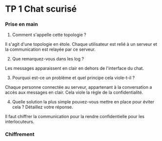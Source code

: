 # TP 1 Chat scurisé
### Prise en main

1. Comment s'appelle cette topologie ?

Il s'agit d'une topologie en étole. Chaque utilisateur est relié à un serveur et la communication est relayée par ce serveur.

2. Que remarquez-vous dans les log ?

Les messages apparaissent en clair en dehors de l'interface du chat.

3. Pourquoi est-ce un problème et quel principe cela viole-t-il ?

Chaque personne connectée au serveur, appartenant à la conversation a accès aux messages en clair.
Cela viole la règle de la confidentialité.

4. Quelle solution la plus simple pouvez-vous mettre en place pour éviter cela ? Détaillez votre
réponse.

Il faut chiffrer la communication pour la rendre confidentielle pour les interlocuteurs.

### Chiffrement

